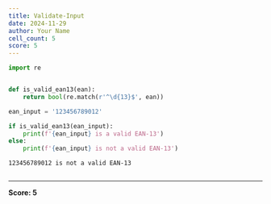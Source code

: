 ```yaml
---
title: Validate-Input
date: 2024-11-29
author: Your Name
cell_count: 5
score: 5
---
```


```python
import re



```


```python
def is_valid_ean13(ean):
    return bool(re.match(r'^\d{13}$', ean))


```


```python
ean_input = '123456789012'

```


```python
if is_valid_ean13(ean_input):
    print(f'{ean_input} is a valid EAN-13')
else:
    print(f'{ean_input} is not a valid EAN-13')
```

    123456789012 is not a valid EAN-13



```python

```


---
**Score: 5**
